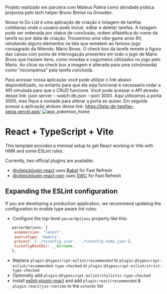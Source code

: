 Projeto realizado em parceira com Mateus Palma como atividade prática proposta pelo tech helper Bruno Breise na Growdev.

Nosso to Do List é uma aplicação de criação e listagem de tarefas cotidianas onde o usuario pode incluir, editar e deletar tarefas.
A listagem pode ser ordenada por status de conclusão, ordem alfabética do nome da tarefa ou por data de criação.
Trouxemos uma vibe game anos 90, retratando alguns elementos na tela que remetem ao famoso jogo consagrado da Nitendo: Mario Bross.
O check box da tarefa remete a figura das caixas com ponto de interrogação presentes em todo o jogo de Mario Bross que traziam itens, como moedas e cogumelos
utilizados no jogo pelo Mario. Ao clicar na check box a imagem é alterada para uma coin(moeda) como "recompensa" pela tarefa concluida. 

Para acessar nossa aplicação você pode utilizar o link abaixo disponibilizado, no entanto para que ela seja funcional é necessario rodar a API simulada para que o CRUD funcione.
Você pode acessar a API através desse link: json-server --watch db.json --port 3000. Aqui utilizamos a porta 3000, mas fique a vontade para alterar a porta se quiser.
Em seguida acesse a aplicação atráves desse link: https://lista-de-tarefas-sepia.vercel.app/
![app_pokemon_home](https://github.com/DiegoGLins/lista_de_tarefas/assets/107010634/28dec65d-265e-498c-b21f-ec0869d5de9c)

# React + TypeScript + Vite

This template provides a minimal setup to get React working in Vite with HMR and some ESLint rules.

Currently, two official plugins are available:

- [@vitejs/plugin-react](https://github.com/vitejs/vite-plugin-react/blob/main/packages/plugin-react/README.md) uses [Babel](https://babeljs.io/) for Fast Refresh
- [@vitejs/plugin-react-swc](https://github.com/vitejs/vite-plugin-react-swc) uses [SWC](https://swc.rs/) for Fast Refresh

## Expanding the ESLint configuration

If you are developing a production application, we recommend updating the configuration to enable type aware lint rules:

- Configure the top-level `parserOptions` property like this:

```js
   parserOptions: {
    ecmaVersion: 'latest',
    sourceType: 'module',
    project: ['./tsconfig.json', './tsconfig.node.json'],
    tsconfigRootDir: __dirname,
   },
```

- Replace `plugin:@typescript-eslint/recommended` to `plugin:@typescript-eslint/recommended-type-checked` or `plugin:@typescript-eslint/strict-type-checked`
- Optionally add `plugin:@typescript-eslint/stylistic-type-checked`
- Install [eslint-plugin-react](https://github.com/jsx-eslint/eslint-plugin-react) and add `plugin:react/recommended` & `plugin:react/jsx-runtime` to the `extends` list
